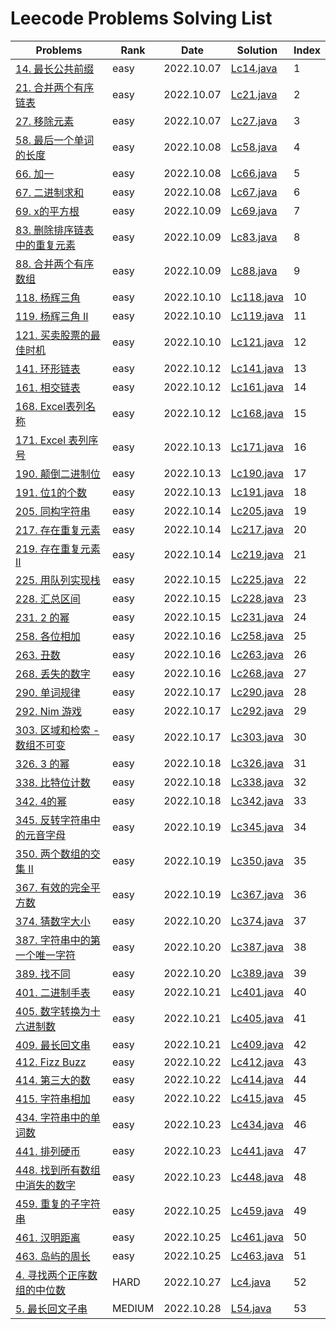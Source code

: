 # Leecode Problems Solving List

| Problems                                                                                    | Rank   | Date       | Solution                 | Index |
|---------------------------------------------------------------------------------------------|--------|------------|--------------------------|-------|
| [14. 最长公共前缀](https://leetcode.cn/problems/longest-common-prefix/)                           | easy   | 2022.10.07 | [Lc14.java](Lc14.java)   | 1     |
| [21. 合并两个有序链表](https://leetcode.cn/problems/merge-two-sorted-lists/)                        | easy   | 2022.10.07 | [Lc21.java](Lc21.java)   | 2     |
| [27. 移除元素](https://leetcode.cn/problems/remove-element/)                                    | easy   | 2022.10.07 | [Lc27.java](Lc27.java)   | 3     |
| [58. 最后一个单词的长度](https://leetcode.cn/problems/length-of-last-word/)                          | easy   | 2022.10.08 | [Lc58.java](Lc58.java)   | 4     |
| [66. 加一](https://leetcode.cn/problems/plus-one/)                                            | easy   | 2022.10.08 | [Lc66.java](Lc66.java)   | 5     |
| [67. 二进制求和](https://leetcode.cn/problems/add-binary/)                                       | easy   | 2022.10.08 | [Lc67.java](Lc67.java)   | 6     |
| [69. x的平方根](https://leetcode.cn/problems/sqrtx/)                                            | easy   | 2022.10.09 | [Lc69.java](Lc69.java)   | 7     |
| [83. 删除排序链表中的重复元素](https://leetcode.cn/problems/remove-duplicates-from-sorted-list/)        | easy   | 2022.10.09 | [Lc83.java](Lc83.java)   | 8     |
| [88. 合并两个有序数组](https://leetcode.cn/problems/merge-sorted-array/)                            | easy   | 2022.10.09 | [Lc88.java](Lc88.java)   | 9     |
| [118. 杨辉三角](https://leetcode.cn/problems/pascals-triangle/)                                 | easy   | 2022.10.10 | [Lc118.java](Lc118.java) | 10    |
| [119. 杨辉三角 II](https://leetcode.cn/problems/pascals-triangle-ii/)                           | easy   | 2022.10.10 | [Lc119.java](Lc119.java) | 11    |
| [121. 买卖股票的最佳时机](https://leetcode.cn/problems/best-time-to-buy-and-sell-stock/)             | easy   | 2022.10.10 | [Lc121.java](Lc121.java) | 12    |
| [141. 环形链表](https://leetcode.cn/problems/linked-list-cycle/)                                | easy   | 2022.10.12 | [Lc141.java](Lc141.java) | 13    |
| [161. 相交链表](https://leetcode.cn/problems/intersection-of-two-linked-lists/)                 | easy   | 2022.10.12 | [Lc161.java](Lc161.java) | 14    |
| [168. Excel表列名称](https://leetcode.cn/problems/excel-sheet-column-title/)                    | easy   | 2022.10.12 | [Lc168.java](Lc168.java) | 15    |
| [171. Excel 表列序号](https://leetcode.cn/problems/excel-sheet-column-number/)                  | easy   | 2022.10.13 | [Lc171.java](Lc171.java) | 16    |
| [190. 颠倒二进制位](https://leetcode.cn/problems/reverse-bits/)                                   | easy   | 2022.10.13 | [Lc190.java](Lc190.java) | 17    |
| [191. 位1的个数](https://leetcode.cn/problems/number-of-1-bits/)                                | easy   | 2022.10.13 | [Lc191.java](Lc191.java) | 18    |
| [205. 同构字符串](https://leetcode.cn/problems/isomorphic-strings/)                              | easy   | 2022.10.14 | [Lc205.java](Lc205.java) | 19    |
| [217. 存在重复元素](https://leetcode.cn/problems/contains-duplicate/)                             | easy   | 2022.10.14 | [Lc217.java](Lc217.java) | 20    |
| [219. 存在重复元素 II](https://leetcode.cn/problems/contains-duplicate-ii/)                       | easy   | 2022.10.14 | [Lc219.java](Lc219.java) | 21    |
| [225. 用队列实现栈](https://leetcode.cn/problems/implement-stack-using-queues/)                   | easy   | 2022.10.15 | [Lc225.java](Lc225.java) | 22    |
| [228. 汇总区间](https://leetcode.cn/problems/contains-duplicate-ii/)                            | easy   | 2022.10.15 | [Lc228.java](Lc218.java) | 23    |
| [231. 2 的幂](https://leetcode.cn/problems/contains-duplicate-ii/)                            | easy   | 2022.10.15 | [Lc231.java](Lc231.java) | 24    |
| [258. 各位相加](https://leetcode.cn/problems/add-digits/)                                       | easy   | 2022.10.16 | [Lc258.java](Lc258.java) | 25    |
| [263. 丑数](https://leetcode.cn/problems/ugly-number/)                                        | easy   | 2022.10.16 | [Lc263.java](Lc263.java) | 26    |
| [268. 丢失的数字](https://leetcode.cn/problems/missing-number/)                                  | easy   | 2022.10.16 | [Lc268.java](Lc268.java) | 27    |
| [290. 单词规律](https://leetcode.cn/problems/word-pattern/)                                     | easy   | 2022.10.17 | [Lc290.java](Lc290.java) | 28    |
| [292. Nim 游戏](https://leetcode.cn/problems/nim-game/)                                       | easy   | 2022.10.17 | [Lc292.java](Lc292.java) | 29    |
| [303. 区域和检索 - 数组不可变](https://leetcode.cn/problems/range-sum-query-immutable/)               | easy   | 2022.10.17 | [Lc303.java](Lc303.java) | 30    |
| [326. 3 的幂 ](https://leetcode.cn/problems/power-of-three/)                                  | easy   | 2022.10.18 | [Lc326.java](Lc326.java) | 31    |
| [338. 比特位计数](https://leetcode.cn/problems/counting-bits/)                                   | easy   | 2022.10.18 | [Lc338.java](Lc338.java) | 32    |
| [342. 4的幂](https://leetcode.cn/problems/power-of-four/)                                     | easy   | 2022.10.18 | [Lc342.java](Lc342.java) | 33    |
| [345. 反转字符串中的元音字母](https://leetcode.cn/problems/reverse-vowels-of-a-string/)                | easy   | 2022.10.19 | [Lc345.java](Lc345.java) | 34    |
| [350. 两个数组的交集 II](https://leetcode.cn/problems/intersection-of-two-arrays-ii/submissions/)  | easy   | 2022.10.19 | [Lc350.java](Lc350.java) | 35    |
| [367. 有效的完全平方数](https://leetcode.cn/problems/valid-perfect-square/)                         | easy   | 2022.10.19 | [Lc367.java](Lc367.java) | 36    |
| [374. 猜数字大小](https://leetcode.cn/problems/guess-number-higher-or-lower/)                    | easy   | 2022.10.20 | [Lc374.java](Lc374.java) | 37    |
| [387. 字符串中的第一个唯一字符](https://leetcode.cn/problems/first-unique-character-in-a-string/)       | easy   | 2022.10.20 | [Lc387.java](Lc387.java) | 38    |
| [389. 找不同](https://leetcode.cn/problems/find-the-difference/)                               | easy   | 2022.10.20 | [Lc389.java](Lc389.java) | 39    |
| [401. 二进制手表](https://leetcode.cn/problems/binary-watch/)                                    | easy   | 2022.10.21 | [Lc401.java](Lc401.java) | 40    |
| [405. 数字转换为十六进制数](https://leetcode.cn/problems/convert-a-number-to-hexadecimal/)            | easy   | 2022.10.21 | [Lc405.java](Lc405.java) | 41    |
| [409. 最长回文串](https://leetcode.cn/problems/longest-palindrome/)                              | easy   | 2022.10.21 | [Lc409.java](Lc409.java) | 42    |
| [412. Fizz Buzz ](https://leetcode.cn/problems/fizz-buzz/)                                  | easy   | 2022.10.22 | [Lc412.java](Lc412.java) | 43    |
| [414. 第三大的数](https://leetcode.cn/problems/third-maximum-number/)                            | easy   | 2022.10.22 | [Lc414.java](Lc414.java) | 44    |
| [415. 字符串相加](https://leetcode.cn/problems/add-strings/)                                     | easy   | 2022.10.22 | [Lc415.java](Lc415.java) | 45    |
| [434. 字符串中的单词数](https://leetcode.cn/problems/number-of-segments-in-a-string/)               | easy   | 2022.10.23 | [Lc434.java](Lc434.java) | 46    |
| [441. 排列硬币](https://leetcode.cn/problems/arranging-coins/)                                  | easy   | 2022.10.23 | [Lc441.java](Lc441.java) | 47    |
| [448. 找到所有数组中消失的数字](https://leetcode.cn/problems/find-all-numbers-disappeared-in-an-array/) | easy   | 2022.10.23 | [Lc448.java](Lc448.java) | 48    |
| [459. 重复的子字符串](https://leetcode.cn/problems/repeated-substring-pattern/)                    | easy   | 2022.10.25 | [Lc459.java](Lc459.java) | 49    |
| [461. 汉明距离](https://leetcode.cn/problems/hamming-distance/)                                 | easy   | 2022.10.25 | [Lc461.java](Lc461.java) | 50    |
| [463. 岛屿的周长](https://leetcode.cn/problems/island-perimeter/)                                | easy   | 2022.10.25 | [Lc463.java](Lc463.java) | 51    |
| [4. 寻找两个正序数组的中位数](https://leetcode.cn/problems/median-of-two-sorted-arrays/)                | HARD   | 2022.10.27 | [Lc4.java](Lc4.java)     | 52    |
| [5. 最长回文子串](https://leetcode.cn/problems/longest-palindromic-substring/)                | MEDIUM | 2022.10.28 | [L54.java](Lc5.java)     | 53    |


